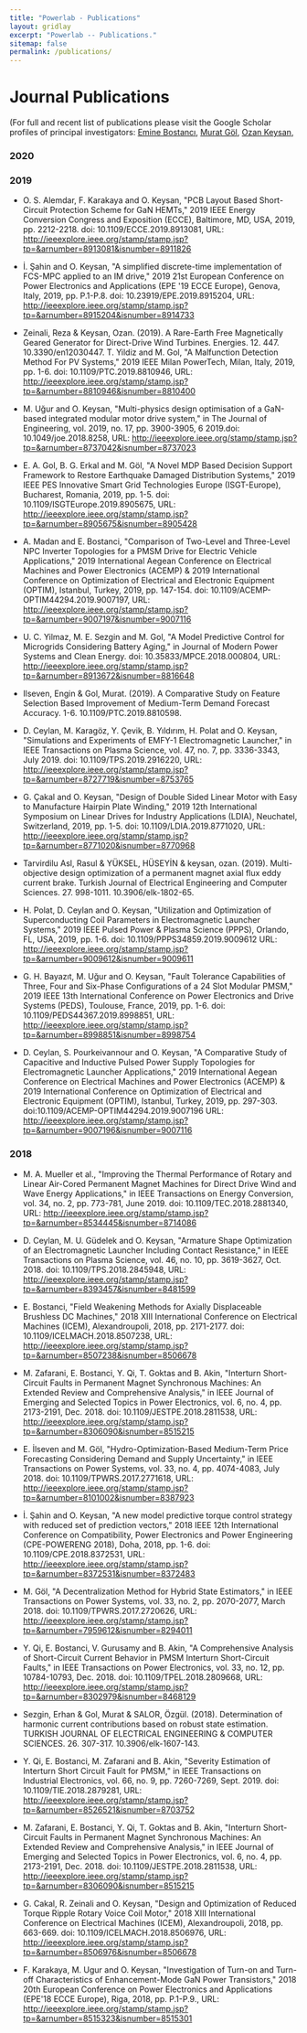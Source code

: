 ```yaml
---
title: "Powerlab - Publications"
layout: gridlay
excerpt: "Powerlab -- Publications."
sitemap: false
permalink: /publications/
---
```



# Journal Publications

(For full and recent list of publications please visit the Google Scholar profiles of principal investigators: 
[Emine Bostancı](https://scholar.google.com.tr/citations?user=m-LX_bYAAAAJ&hl=tr&oi=ao),
[Murat Göl](https://scholar.google.com.tr/citations?user=iTfkN4oAAAAJ&hl=tr&oi=ao),
[Ozan Keysan](https://scholar.google.com.tr/citations?user=dzuKyxwAAAAJ&hl=tr&oi=ao),

### 2020
### 2019
* O. S. Alemdar, F. Karakaya and O. Keysan, "PCB Layout Based Short-Circuit Protection Scheme for GaN HEMTs," 2019 IEEE Energy Conversion Congress and Exposition (ECCE), Baltimore, MD, USA, 2019, pp. 2212-2218. doi: 10.1109/ECCE.2019.8913081,
URL: http://ieeexplore.ieee.org/stamp/stamp.jsp?tp=&arnumber=8913081&isnumber=8911826

* İ. Şahin and O. Keysan, "A simplified discrete-time implementation of FCS-MPC applied to an IM drive," 2019 21st European Conference on Power Electronics and Applications (EPE '19 ECCE Europe), Genova, Italy, 2019, pp. P.1-P.8. doi: 10.23919/EPE.2019.8915204,
URL: http://ieeexplore.ieee.org/stamp/stamp.jsp?tp=&arnumber=8915204&isnumber=8914733

* Zeinali, Reza & Keysan, Ozan. (2019). A Rare-Earth Free Magnetically Geared Generator for Direct-Drive Wind Turbines. Energies. 12. 447. 10.3390/en12030447. 
T. Yildiz and M. Gol, "A Malfunction Detection Method For PV Systems," 2019 IEEE Milan PowerTech, Milan, Italy, 2019, pp. 1-6. doi: 10.1109/PTC.2019.8810946,
URL: http://ieeexplore.ieee.org/stamp/stamp.jsp?tp=&arnumber=8810946&isnumber=8810400

* M. Uğur and O. Keysan, "Multi-physics design optimisation of a GaN-based integrated modular motor drive system," in The Journal of Engineering, vol. 2019, no. 17, pp. 3900-3905, 6 2019.doi: 10.1049/joe.2018.8258,
URL: http://ieeexplore.ieee.org/stamp/stamp.jsp?tp=&arnumber=8737042&isnumber=8737023
* E. A. Gol, B. G. Erkal and M. Göl, "A Novel MDP Based Decision Support Framework to Restore Earthquake Damaged Distribution Systems," 2019 IEEE PES Innovative Smart Grid Technologies Europe (ISGT-Europe), Bucharest, Romania, 2019, pp. 1-5. doi: 10.1109/ISGTEurope.2019.8905675,
URL: http://ieeexplore.ieee.org/stamp/stamp.jsp?tp=&arnumber=8905675&isnumber=8905428

* A. Madan and E. Bostanci, "Comparison of Two-Level and Three-Level NPC Inverter Topologies for a PMSM Drive for Electric Vehicle Applications," 2019 International Aegean Conference on Electrical Machines and Power Electronics (ACEMP) & 2019 International Conference on Optimization of Electrical and Electronic Equipment (OPTIM), Istanbul, Turkey, 2019, pp. 147-154.
doi: 10.1109/ACEMP-OPTIM44294.2019.9007197,
URL: http://ieeexplore.ieee.org/stamp/stamp.jsp?tp=&arnumber=9007197&isnumber=9007116

* U. C. Yilmaz, M. E. Sezgin and M. Gol, "A Model Predictive Control for Microgrids Considering Battery Aging," in Journal of Modern Power Systems and Clean Energy.
doi: 10.35833/MPCE.2018.000804,
URL: http://ieeexplore.ieee.org/stamp/stamp.jsp?tp=&arnumber=8913672&isnumber=8816648

* Ilseven, Engin & Gol, Murat. (2019). A Comparative Study on Feature Selection Based Improvement of Medium-Term Demand Forecast Accuracy. 1-6. 10.1109/PTC.2019.8810598. 

* D. Ceylan, M. Karagöz, Y. Çevik, B. Yıldırım, H. Polat and O. Keysan, "Simulations and Experiments of EMFY-1 Electromagnetic Launcher," in IEEE Transactions on Plasma Science, vol. 47, no. 7, pp. 3336-3343, July 2019. doi: 10.1109/TPS.2019.2916220,
URL: http://ieeexplore.ieee.org/stamp/stamp.jsp?tp=&arnumber=8727719&isnumber=8753765

* G. Çakal and O. Keysan, "Design of Double Sided Linear Motor with Easy to Manufacture Hairpin Plate Winding," 2019 12th International Symposium on Linear Drives for Industry Applications (LDIA), Neuchatel, Switzerland, 2019, pp. 1-5. doi: 10.1109/LDIA.2019.8771020,
URL: http://ieeexplore.ieee.org/stamp/stamp.jsp?tp=&arnumber=8771020&isnumber=8770968

* Tarvirdilu Asl, Rasul & YÜKSEL, HÜSEYİN & keysan, ozan. (2019). Multi-objective design optimization of a permanent magnet axial flux eddy current brake. Turkish Journal of Electrical Engineering and Computer Sciences. 27. 998-1011. 10.3906/elk-1802-65. 

* H. Polat, D. Ceylan and O. Keysan, "Utilization and Optimization of Superconducting Coil Parameters in Electromagnetic Launcher Systems," 2019 IEEE Pulsed Power & Plasma Science (PPPS), Orlando, FL, USA, 2019, pp. 1-6. doi: 10.1109/PPPS34859.2019.9009612
URL: http://ieeexplore.ieee.org/stamp/stamp.jsp?tp=&arnumber=9009612&isnumber=9009611

* G. H. Bayazıt, M. Uğur and O. Keysan, "Fault Tolerance Capabilities of Three, Four and Six-Phase Configurations of a 24 Slot Modular PMSM," 2019 IEEE 13th International Conference on Power Electronics and Drive Systems (PEDS), Toulouse, France, 2019, pp. 1-6. doi: 10.1109/PEDS44367.2019.8998851,
URL: http://ieeexplore.ieee.org/stamp/stamp.jsp?tp=&arnumber=8998851&isnumber=8998754

* D. Ceylan, S. Pourkeivannour and O. Keysan, "A Comparative Study of Capacitive and Inductive Pulsed Power Supply Topologies for Electromagnetic Launcher Applications," 2019 International Aegean Conference on Electrical Machines and Power Electronics (ACEMP) & 2019 International Conference on Optimization of Electrical and Electronic Equipment (OPTIM), Istanbul, Turkey, 2019, pp. 297-303. doi:10.1109/ACEMP-OPTIM44294.2019.9007196
URL: http://ieeexplore.ieee.org/stamp/stamp.jsp?tp=&arnumber=9007196&isnumber=9007116

### 2018
* M. A. Mueller et al., "Improving the Thermal Performance of Rotary and Linear Air-Cored Permanent Magnet Machines for Direct Drive Wind and Wave Energy Applications," in IEEE Transactions on Energy Conversion, vol. 34, no. 2, pp. 773-781, June 2019. doi: 10.1109/TEC.2018.2881340,
URL: http://ieeexplore.ieee.org/stamp/stamp.jsp?tp=&arnumber=8534445&isnumber=8714086

* D. Ceylan, M. U. Güdelek and O. Keysan, "Armature Shape Optimization of an Electromagnetic Launcher Including Contact Resistance," in IEEE Transactions on Plasma Science, vol. 46, no. 10, pp. 3619-3627, Oct. 2018. doi: 10.1109/TPS.2018.2845948,
URL: http://ieeexplore.ieee.org/stamp/stamp.jsp?tp=&arnumber=8393457&isnumber=8481599

* E. Bostanci, "Field Weakening Methods for Axially Displaceable Brushless DC Machines," 2018 XIII International Conference on Electrical Machines (ICEM), Alexandroupoli, 2018, pp. 2171-2177. doi: 10.1109/ICELMACH.2018.8507238,
URL: http://ieeexplore.ieee.org/stamp/stamp.jsp?tp=&arnumber=8507238&isnumber=8506678

* M. Zafarani, E. Bostanci, Y. Qi, T. Goktas and B. Akin, "Interturn Short-Circuit Faults in Permanent Magnet Synchronous Machines: An Extended Review and Comprehensive Analysis," in IEEE Journal of Emerging and Selected Topics in Power Electronics, vol. 6, no. 4, pp. 2173-2191, Dec. 2018. doi: 10.1109/JESTPE.2018.2811538,
URL: http://ieeexplore.ieee.org/stamp/stamp.jsp?tp=&arnumber=8306090&isnumber=8515215

* E. İlseven and M. Göl, "Hydro-Optimization-Based Medium-Term Price Forecasting Considering Demand and Supply Uncertainty," in IEEE Transactions on Power Systems, vol. 33, no. 4, pp. 4074-4083, July 2018.
doi: 10.1109/TPWRS.2017.2771618,
URL: http://ieeexplore.ieee.org/stamp/stamp.jsp?tp=&arnumber=8101002&isnumber=8387923

* İ. Şahin and O. Keysan, "A new model predictive torque control strategy with reduced set of prediction vectors," 2018 IEEE 12th International Conference on Compatibility, Power Electronics and Power Engineering (CPE-POWERENG 2018), Doha, 2018, pp. 1-6.
doi: 10.1109/CPE.2018.8372531,
URL: http://ieeexplore.ieee.org/stamp/stamp.jsp?tp=&arnumber=8372531&isnumber=8372483

* M. Göl, "A Decentralization Method for Hybrid State Estimators," in IEEE Transactions on Power Systems, vol. 33, no. 2, pp. 2070-2077, March 2018.
doi: 10.1109/TPWRS.2017.2720626,
URL: http://ieeexplore.ieee.org/stamp/stamp.jsp?tp=&arnumber=7959612&isnumber=8294011

* Y. Qi, E. Bostanci, V. Gurusamy and B. Akin, "A Comprehensive Analysis of Short-Circuit Current Behavior in PMSM Interturn Short-Circuit Faults," in IEEE Transactions on Power Electronics, vol. 33, no. 12, pp. 10784-10793, Dec. 2018.
doi: 10.1109/TPEL.2018.2809668,
URL: http://ieeexplore.ieee.org/stamp/stamp.jsp?tp=&arnumber=8302979&isnumber=8468129

* Sezgin, Erhan & Gol, Murat & SALOR, Özgül. (2018). Determination of harmonic current contributions based on robust state estimation. TURKISH JOURNAL OF ELECTRICAL ENGINEERING & COMPUTER SCIENCES. 26. 307-317. 10.3906/elk-1607-143. 

* Y. Qi, E. Bostanci, M. Zafarani and B. Akin, "Severity Estimation of Interturn Short Circuit Fault for PMSM," in IEEE Transactions on Industrial Electronics, vol. 66, no. 9, pp. 7260-7269, Sept. 2019. doi: 10.1109/TIE.2018.2879281,
URL: http://ieeexplore.ieee.org/stamp/stamp.jsp?tp=&arnumber=8526521&isnumber=8703752

* M. Zafarani, E. Bostanci, Y. Qi, T. Goktas and B. Akin, "Interturn Short-Circuit Faults in Permanent Magnet Synchronous Machines: An Extended Review and Comprehensive Analysis," in IEEE Journal of Emerging and Selected Topics in Power Electronics, vol. 6, no. 4, pp. 2173-2191, Dec. 2018. doi: 10.1109/JESTPE.2018.2811538,
URL: http://ieeexplore.ieee.org/stamp/stamp.jsp?tp=&arnumber=8306090&isnumber=8515215

* G. Cakal, R. Zeinali and O. Keysan, "Design and Optimization of Reduced Torque Ripple Rotary Voice Coil Motor," 2018 XIII International Conference on Electrical Machines (ICEM), Alexandroupoli, 2018, pp. 663-669. doi: 10.1109/ICELMACH.2018.8506976,
URL: http://ieeexplore.ieee.org/stamp/stamp.jsp?tp=&arnumber=8506976&isnumber=8506678

* F. Karakaya, M. Ugur and O. Keysan, "Investigation of Turn-on and Turn-off Characteristics of Enhancement-Mode GaN Power Transistors," 2018 20th European Conference on Power Electronics and Applications (EPE'18 ECCE Europe), Riga, 2018, pp. P.1-P.9.,
URL: http://ieeexplore.ieee.org/stamp/stamp.jsp?tp=&arnumber=8515323&isnumber=8515301
